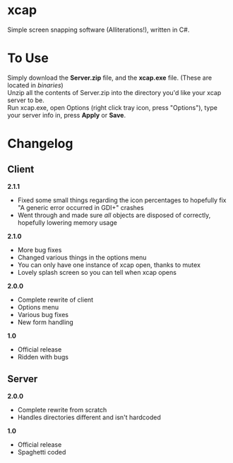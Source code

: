 xcap
====

Simple screen snapping software (Alliterations!), written in C#.

To Use
===
Simply download the __Server.zip__ file, and the __xcap.exe__ file. (These are located in _binaries_)  
Unzip all the contents of Server.zip into the directory you'd like your xcap server to be.  
Run xcap.exe, open Options (right click tray icon, press "Options"), type your server info in, press __Apply__ or __Save__.

Changelog
===

Client
---

__2.1.1__
+ Fixed some small things regarding the icon percentages to hopefully fix "A generic error occurred in GDI+" crashes
+ Went through and made sure *all* objects are disposed of correctly, hopefully lowering memory usage

__2.1.0__
+ More bug fixes
+ Changed various things in the options menu
+ You can only have one instance of xcap open, thanks to mutex
+ Lovely splash screen so you can tell when xcap opens

__2.0.0__
+ Complete rewrite of client
+ Options menu
+ Various bug fixes
+ New form handling

__1.0__
+ Official release
+ Ridden with bugs

Server
---

__2.0.0__
+ Complete rewrite from scratch
+ Handles directories different and isn't hardcoded

__1.0__
+ Official release
+ Spaghetti coded